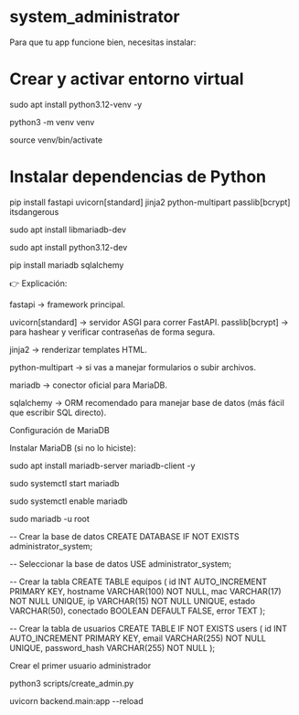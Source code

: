 # system_administrator
Para que tu app funcione bien, necesitas instalar:
# Crear y activar entorno virtual
sudo apt install python3.12-venv -y

python3 -m venv venv

source venv/bin/activate

# Instalar dependencias de Python
pip install fastapi uvicorn[standard] jinja2 python-multipart passlib[bcrypt] itsdangerous

sudo apt install libmariadb-dev

sudo apt install python3.12-dev

pip install mariadb sqlalchemy

👉 Explicación:

fastapi → framework principal.

uvicorn[standard] → servidor ASGI para correr FastAPI.
passlib[bcrypt] → para hashear y verificar contraseñas de forma segura.

jinja2 → renderizar templates HTML.

python-multipart → si vas a manejar formularios o subir archivos.

mariadb → conector oficial para MariaDB.

sqlalchemy → ORM recomendado para manejar base de datos (más fácil que escribir SQL directo).


Configuración de MariaDB

Instalar MariaDB (si no lo hiciste):


sudo apt install mariadb-server mariadb-client -y

sudo systemctl start mariadb

sudo systemctl enable mariadb


sudo mariadb -u root


-- Crear la base de datos
CREATE DATABASE IF NOT EXISTS administrator_system;

-- Seleccionar la base de datos
USE administrator_system;

-- Crear la tabla
CREATE TABLE equipos (
    id INT AUTO_INCREMENT PRIMARY KEY,
    hostname VARCHAR(100) NOT NULL,
    mac VARCHAR(17) NOT NULL UNIQUE,
    ip VARCHAR(15) NOT NULL UNIQUE,
    estado VARCHAR(50),
    conectado BOOLEAN DEFAULT FALSE,
    error TEXT
);


-- Crear la tabla de usuarios
CREATE TABLE IF NOT EXISTS users (
    id INT AUTO_INCREMENT PRIMARY KEY,
    email VARCHAR(255) NOT NULL UNIQUE,
    password_hash VARCHAR(255) NOT NULL
);


Crear el primer usuario administrador

python3 scripts/create_admin.py



uvicorn backend.main:app --reload
